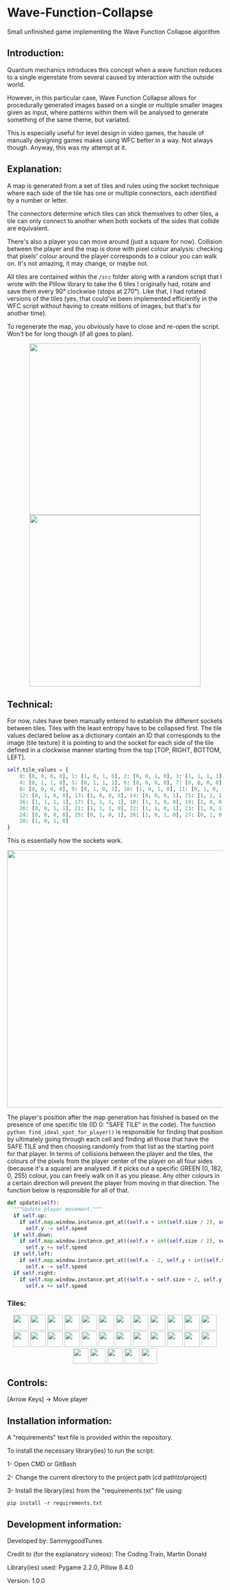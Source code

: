 # Wave-Function-Collapse
Small unfinished game implementing the Wave Function Collapse algorithm


## Introduction:

Quantum mechanics introduces this concept when a wave function reduces to a single eigenstate from several caused by interaction with the outside world.


However, in this particular case, Wave Function Collapse allows for procedurally generated images based on a single or multiple smaller images given as input, where patterns within them will be analysed to generate something of the same theme, but variated.


This is especially useful for level design in video games, the hassle of manually designing games makes using WFC better in a way. Not always though.
Anyway, this was my attempt at it.


## Explanation:

A map is generated from a set of tiles and rules using the socket technique where each side of the tile has one or multiple connectors, each identified by a number or letter.


The connectors determine which tiles can stick themselves to other tiles, a tile can only connect to another when both sockets of the sides that collide are equivalent.


There's also a player you can move around (just a square for now). Collision between the player and the map is done with pixel colour analysis: checking that pixels' colour around the player corresponds to a colour you can walk on. It's not amazing, it may change, or maybe not.


All tiles are contained within the ```/src``` folder along with a random script that I wrote with the Pillow library to take the 6 tiles I originally had, rotate and save them every 90° clockwise (stops at 270°). Like that, I had rotated versions of the tiles (yes, that could've been implemented efficiently in the WFC script without having to create millions of images, but that's for another time).

To regenerate the map, you obviously have to close and re-open the script. Won't be for long though (if all goes to plan).

<p align="center">
  <img width="400" height="400" src="https://user-images.githubusercontent.com/56520787/224519286-6032b439-3579-4810-8ebc-9c3a9d355692.png">
  <img width="400" height="400" src="https://user-images.githubusercontent.com/56520787/224519280-e7f9e217-428a-452c-8215-7b7a2eaa50d1.png">
</p>


## Technical:

For now, rules have been manually entered to establish the different sockets between tiles.
Tiles with the least entropy have to be collapsed first.
The tile values declared below as a dictionary contain an ID that corresponds to the image (tile texture) it is pointing to and the socket for each side of the tile defined in a clockwise manner starting from the top [TOP, RIGHT, BOTTOM, LEFT].

```python
self.tile_values = {
	0: [0, 0, 0, 0], 1: [1, 0, 1, 0], 2: [0, 0, 1, 0], 3: [1, 1, 1, 1],
	4: [0, 1, 1, 0], 5: [0, 1, 1, 1], 6: [0, 0, 0, 0], 7: [0, 0, 0, 0],
	8: [0, 0, 0, 0], 9: [0, 1, 0, 1], 10: [1, 0, 1, 0], 11: [0, 1, 0, 1],
	12: [0, 1, 0, 0], 13: [1, 0, 0, 0], 14: [0, 0, 0, 1], 15: [1, 1, 1, 1],
	16: [1, 1, 1, 1], 17: [1, 1, 1, 1], 18: [1, 1, 0, 0], 19: [1, 0, 0, 1],
	20: [0, 0, 1, 1], 21: [1, 1, 1, 0], 22: [1, 1, 0, 1], 23: [1, 0, 1, 1],
	24: [0, 0, 0, 0], 25: [0, 1, 0, 1], 26: [1, 0, 1, 0], 27: [0, 1, 0, 1],
	28: [1, 0, 1, 0]
}
```

This is essentially how the sockets work.

<p align="center">
  <img width="600" height="600" src="https://user-images.githubusercontent.com/56520787/224520899-afdbb0b2-13b6-41ce-879c-c4decb629f32.png">
</p>

The player's position after the map generation has finished is based on the presence of one specific tile (ID 0: "SAFE TILE" in the code).
The function ```python find_ideal_spot_for_player()``` is responsible for finding that position by ultimately going through each cell and finding all those that have the SAFE TILE and then choosing randomly from that list as the starting point for that player.
In terms of collisions between the player and the tiles, the colours of the pixels from the player center of the player on all four sides (because it's a square) are analysed. If it picks out a specific GREEN (0, 182, 0, 255)  colour, you can freely walk on it as you please. Any other colours in a certain direction will prevent the player from moving in that direction. The function below is responsible for all of that.

```python
def update(self):
  """Update player movement."""
  if self.up:
    if self.map.window.instance.get_at((self.x + int(self.size / 2), self.y - 2)) == self.map.SAFE_TILE_COLOUR and self.y > 10:
      self.y -= self.speed
  if self.down:
    if self.map.window.instance.get_at((self.x + int(self.size / 2), self.y + self.size + 2)) == self.map.SAFE_TILE_COLOUR and self.y < self.map.window.get_height() - 20:
      self.y += self.speed
  if self.left:
    if self.map.window.instance.get_at((self.x - 2, self.y + int(self.size / 2))) == self.map.SAFE_TILE_COLOUR and self.x > 10:
      self.x -= self.speed
  if self.right:
    if self.map.window.instance.get_at((self.x + self.size + 2, self.y + int(self.size / 2))) == self.map.SAFE_TILE_COLOUR and self.x < self.map.window.get_width() - 20:
      self.x += self.speed
```

### Tiles:

<p align="center">
  <img width="36" height="36" src="https://user-images.githubusercontent.com/56520787/224521007-3a06cd9e-a720-4cf0-b600-174296ae9bdb.png">
  <img width="36" height="36" src="https://user-images.githubusercontent.com/56520787/224521009-8475bd43-fdac-483a-a5be-23a9ec39db90.png">
  <img width="36" height="36" src="https://user-images.githubusercontent.com/56520787/224521014-886558ac-19b2-4db9-bd8f-64e758f2c972.png">
  <img width="36" height="36" src="https://user-images.githubusercontent.com/56520787/224521024-54ee6cc1-fd30-4ec2-93d2-60598ad76bd8.png">
  <img width="36" height="36" src="https://user-images.githubusercontent.com/56520787/224521026-e408cfb1-384b-408c-9b4e-2581d4abfca4.png">
  <img width="36" height="36" src="https://user-images.githubusercontent.com/56520787/224521027-5f341d73-406f-4e2c-9ec4-e76c4aefb918.png">
  <img width="36" height="36" src="https://user-images.githubusercontent.com/56520787/224521028-2793f5b5-72e0-4e33-b434-89185f1bbe13.png">
  <img width="36" height="36" src="https://user-images.githubusercontent.com/56520787/224521030-2a10b280-6517-45da-9949-0665b8344bcd.png">
  <img width="36" height="36" src="https://user-images.githubusercontent.com/56520787/224521031-11cf363c-3b27-45ec-bf23-a1680454f6b7.png">
  <img width="36" height="36" src="https://user-images.githubusercontent.com/56520787/224521032-a372a31c-2664-48ab-9bcd-07304c26be11.png">
  <img width="36" height="36" src="https://user-images.githubusercontent.com/56520787/224521033-00b5fcd4-80df-4cfe-a13d-e5a9e6f54e87.png">
  <img width="36" height="36" src="https://user-images.githubusercontent.com/56520787/224521034-08dd0fee-9a75-455d-8d30-a87723f64827.png">
  <img width="36" height="36" src="https://user-images.githubusercontent.com/56520787/224521035-d1a818cf-6368-40e2-8886-63f3ed16649e.png">
  <img width="36" height="36" src="https://user-images.githubusercontent.com/56520787/224521036-6162178b-ca27-43c9-a2fa-8ecc786f04be.png">
  <img width="36" height="36" src="https://user-images.githubusercontent.com/56520787/224521037-be4b9159-ea6c-4f94-8842-a78e3d35cdd1.png">
  <img width="36" height="36" src="https://user-images.githubusercontent.com/56520787/224521040-f9ec8f88-d6e8-44e0-84a8-b4c26ca9395c.png">
  <img width="36" height="36" src="https://user-images.githubusercontent.com/56520787/224521042-44491e7b-1356-4133-91f8-7eda67f21930.png">
  <img width="36" height="36" src="https://user-images.githubusercontent.com/56520787/224521045-e3027a55-bb68-4ee0-9af1-e395d3d7ac62.png">
  <img width="36" height="36" src="https://user-images.githubusercontent.com/56520787/224521046-781a1859-a7b6-4610-966a-f33f099a84b3.png">
  <img width="36" height="36" src="https://user-images.githubusercontent.com/56520787/224521047-6fe6f53f-1ae4-4a14-afac-86997fc21ddd.png">
  <img width="36" height="36" src="https://user-images.githubusercontent.com/56520787/224521049-1e2ffc8b-92bb-45c9-98cd-6103864cd790.png">
  <img width="36" height="36" src="https://user-images.githubusercontent.com/56520787/224521051-95ea0bfb-e5a5-41d3-b20f-8b9391a5c3d3.png">
  <img width="36" height="36" src="https://user-images.githubusercontent.com/56520787/224521052-e800faac-786b-41ab-94a7-dc804bf0cc5e.png">
  <img width="36" height="36" src="https://user-images.githubusercontent.com/56520787/224521053-90128325-f7d6-4bc1-8880-499b543707e0.png">
  <img width="36" height="36" src="https://user-images.githubusercontent.com/56520787/224521054-c1bf1895-a947-4872-a38e-8514ab5dda47.png">
  <img width="36" height="36" src="https://user-images.githubusercontent.com/56520787/224521056-bad90f52-61e7-459c-b558-7dc230c0172e.png">
  <img width="36" height="36" src="https://user-images.githubusercontent.com/56520787/224521021-9b39c673-1384-4edc-ab45-1b864653bc19.png">
  <img width="36" height="36" src="https://user-images.githubusercontent.com/56520787/224521022-14f7912e-02df-4e65-b7a4-7070c7959df2.png">
  <img width="36" height="36" src="https://user-images.githubusercontent.com/56520787/224521023-328ff9a5-3e3a-4998-a3a0-4d1307f4056b.png">
</p>


## Controls:

[Arrow Keys] -> Move player


## Installation information:

A "requirements" text file is provided within the repository.


To install the necessary library(ies) to run the script:

1- Open CMD or GitBash


2- Change the current directory to the project path (cd path\\to\\project)


3- Install the library(ies) from the "requirements.txt" file using:
  ```
  pip install -r requirements.txt
  ```


## Development information:

Developed by: SammygoodTunes

Credit to (for the explanatory videos): The Coding Train, Martin Donald

Library(ies) used: Pygame 2.2.0, Pillow 8.4.0

Version: 1.0.0
